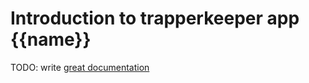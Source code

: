 # Introduction to trapperkeeper app {{name}}

TODO: write [great documentation](http://jacobian.org/writing/great-documentation/what-to-write/)